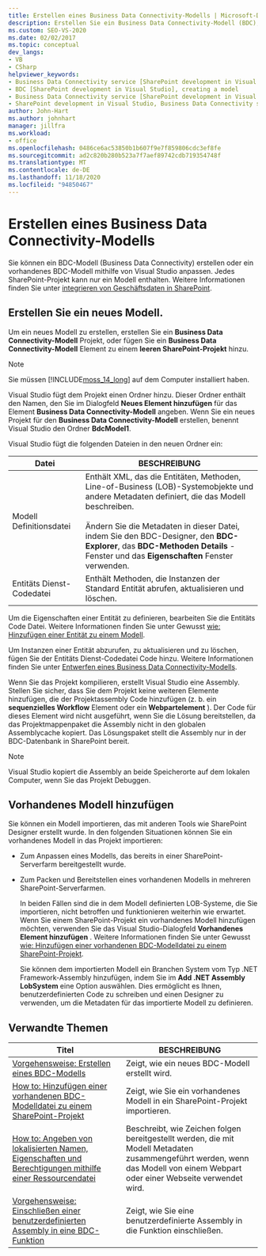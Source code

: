 ```yaml
---
title: Erstellen eines Business Data Connectivity-Modells | Microsoft-Dokumentation
description: Erstellen Sie ein Business Data Connectivity-Modell (BDC), oder passen Sie ein vorhandenes BDC-Modell mithilfe von Visual Studio an. Jedes SharePoint-Projekt kann nur ein Modell enthalten.
ms.custom: SEO-VS-2020
ms.date: 02/02/2017
ms.topic: conceptual
dev_langs:
- VB
- CSharp
helpviewer_keywords:
- Business Data Connectivity service [SharePoint development in Visual Studio], model
- BDC [SharePoint development in Visual Studio], creating a model
- Business Data Connectivity service [SharePoint development in Visual Studio], creating a model
- SharePoint development in Visual Studio, Business Data Connectivity service
author: John-Hart
ms.author: johnhart
manager: jillfra
ms.workload:
- office
ms.openlocfilehash: 0486ce6ac53850b1b607f9e7f859806cdc3ef8fe
ms.sourcegitcommit: ad2c820b280b523a7f7aef89742cdb719354748f
ms.translationtype: MT
ms.contentlocale: de-DE
ms.lasthandoff: 11/18/2020
ms.locfileid: "94850467"
---
```

# <a name="create-a-business-data-connectivity-model"></a>Erstellen eines Business Data Connectivity-Modells
  Sie können ein BDC-Modell (Business Data Connectivity) erstellen oder ein vorhandenes BDC-Modell mithilfe von Visual Studio anpassen. Jedes SharePoint-Projekt kann nur ein Modell enthalten. Weitere Informationen finden Sie unter [integrieren von Geschäftsdaten in SharePoint](../sharepoint/integrating-business-data-into-sharepoint.md).

## <a name="create-a-new-model"></a>Erstellen Sie ein neues Modell.
 Um ein neues Modell zu erstellen, erstellen Sie ein **Business Data Connectivity-Modell** Projekt, oder fügen Sie ein **Business Data Connectivity-Modell** Element zu einem **leeren SharePoint-Projekt** hinzu.

> [!NOTE]
> Sie müssen [!INCLUDE[moss_14_long](../sharepoint/includes/moss-14-long-md.md)] auf dem Computer installiert haben.

 Visual Studio fügt dem Projekt einen Ordner hinzu. Dieser Ordner enthält den Namen, den Sie im Dialogfeld **Neues Element hinzufügen** für das Element **Business Data Connectivity-Modell** angeben. Wenn Sie ein neues Projekt für den **Business Data Connectivity-Modell** erstellen, benennt Visual Studio den Ordner **BdcModel1**.

 Visual Studio fügt die folgenden Dateien in den neuen Ordner ein:

|Datei|BESCHREIBUNG|
|----------|-----------------|
|Modell Definitionsdatei|Enthält XML, das die Entitäten, Methoden, Line-of-Business (LOB)-Systemobjekte und andere Metadaten definiert, die das Modell beschreiben.<br /><br /> Ändern Sie die Metadaten in dieser Datei, indem Sie den BDC-Designer, den **BDC-Explorer**, das **BDC-Methoden Details** -Fenster und das **Eigenschaften** Fenster verwenden.|
|Entitäts Dienst-Codedatei|Enthält Methoden, die Instanzen der Standard Entität abrufen, aktualisieren und löschen.|

 Um die Eigenschaften einer Entität zu definieren, bearbeiten Sie die Entitäts Code Datei. Weitere Informationen finden Sie unter Gewusst [wie: Hinzufügen einer Entität zu einem Modell](../sharepoint/how-to-add-an-entity-to-a-model.md).

 Um Instanzen einer Entität abzurufen, zu aktualisieren und zu löschen, fügen Sie der Entitäts Dienst-Codedatei Code hinzu. Weitere Informationen finden Sie unter [Entwerfen eines Business Data Connectivity-Modells](../sharepoint/designing-a-business-data-connectivity-model.md).

 Wenn Sie das Projekt kompilieren, erstellt Visual Studio eine Assembly. Stellen Sie sicher, dass Sie dem Projekt keine weiteren Elemente hinzufügen, die der Projektassembly Code hinzufügen (z. b. ein **sequenzielles Workflow** Element oder ein **Webpartelement** ). Der Code für dieses Element wird nicht ausgeführt, wenn Sie die Lösung bereitstellen, da das Projektmappenpaket die Assembly nicht in den globalen Assemblycache kopiert.  Das Lösungspaket stellt die Assembly nur in der BDC-Datenbank in SharePoint bereit.

> [!NOTE]
> Visual Studio kopiert die Assembly an beide Speicherorte auf dem lokalen Computer, wenn Sie das Projekt Debuggen.

## <a name="add-an-existing-model"></a>Vorhandenes Modell hinzufügen
 Sie können ein Modell importieren, das mit anderen Tools wie SharePoint Designer erstellt wurde. In den folgenden Situationen können Sie ein vorhandenes Modell in das Projekt importieren:

- Zum Anpassen eines Modells, das bereits in einer SharePoint-Serverfarm bereitgestellt wurde.

- Zum Packen und Bereitstellen eines vorhandenen Modells in mehreren SharePoint-Serverfarmen.

  In beiden Fällen sind die in dem Modell definierten LOB-Systeme, die Sie importieren, nicht betroffen und funktionieren weiterhin wie erwartet. Wenn Sie einem SharePoint-Projekt ein vorhandenes Modell hinzufügen möchten, verwenden Sie das Visual Studio-Dialogfeld **Vorhandenes Element hinzufügen** . Weitere Informationen finden Sie unter Gewusst [wie: Hinzufügen einer vorhandenen BDC-Modelldatei zu einem SharePoint-Projekt](../sharepoint/how-to-add-an-existing-bdc-model-file-to-a-sharepoint-project.md).

  Sie können dem importierten Modell ein Branchen System vom Typ .NET Framework-Assembly hinzufügen, indem Sie im **Add .NET Assembly LobSystem** eine Option auswählen. Dies ermöglicht es Ihnen, benutzerdefinierten Code zu schreiben und einen Designer zu verwenden, um die Metadaten für das importierte Modell zu definieren.

## <a name="related-topics"></a>Verwandte Themen

|Titel|BESCHREIBUNG|
|-----------|-----------------|
|[Vorgehensweise: Erstellen eines BDC-Modells](../sharepoint/how-to-create-a-bdc-model.md)|Zeigt, wie ein neues BDC-Modell erstellt wird.|
|[How to: Hinzufügen einer vorhandenen BDC-Modelldatei zu einem SharePoint-Projekt](../sharepoint/how-to-add-an-existing-bdc-model-file-to-a-sharepoint-project.md)|Zeigt, wie Sie ein vorhandenes Modell in ein SharePoint-Projekt importieren.|
|[How to: Angeben von lokalisierten Namen, Eigenschaften und Berechtigungen mithilfe einer Ressourcendatei](../sharepoint/how-to-use-a-resource-file-to-specify-localized-names-properties-and-permissions.md)|Beschreibt, wie Zeichen folgen bereitgestellt werden, die mit Modell Metadaten zusammengeführt werden, wenn das Modell von einem Webpart oder einer Webseite verwendet wird.|
|[Vorgehensweise: Einschließen einer benutzerdefinierten Assembly in eine BDC-Funktion](../sharepoint/how-to-include-a-custom-assembly-in-a-bdc-feature.md)|Zeigt, wie Sie eine benutzerdefinierte Assembly in die Funktion einschließen.|
